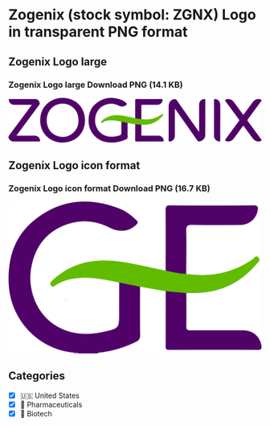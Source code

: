 # Zogenix (stock symbol: ZGNX) Logo in transparent PNG format

## Zogenix Logo large

### Zogenix Logo large Download PNG (14.1 KB)

![Zogenix Logo large Download PNG (14.1 KB)](/img/orig/ZGNX_BIG-47b0b177.png)

## Zogenix Logo icon format

### Zogenix Logo icon format Download PNG (16.7 KB)

![Zogenix Logo icon format Download PNG (16.7 KB)](/img/orig/ZGNX-1d14a8eb.png)



## Categories
- [x] 🇺🇸 United States
- [x] 💊 Pharmaceuticals
- [x] 🧬 Biotech

